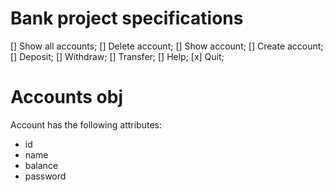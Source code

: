 # Bank project specifications
[] Show all accounts;
[] Delete account;
[] Show account;
[] Create account;
[] Deposit;
[] Withdraw;
[] Transfer;
[] Help;
[x] Quit;

# Accounts obj
Account has the following attributes:
- id
- name
- balance
- password
